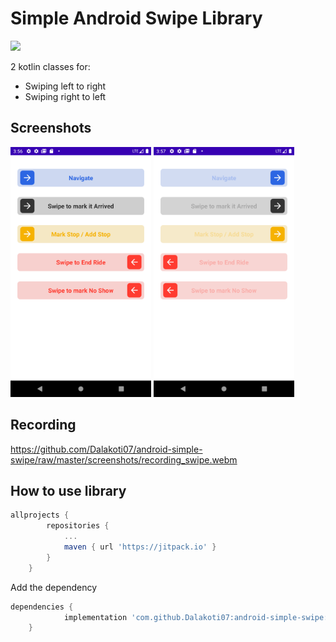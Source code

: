 # Simple Android Swipe Library

[![](https://jitpack.io/v/Dalakoti07/android-simple-swipe.svg)](https://jitpack.io/#Dalakoti07/android-simple-swipe)

2 kotlin classes for:
- Swiping left to right 
- Swiping right to left

## Screenshots
<div style="display:flex | space-evenly;" >
    <img src="/screenshots/Screenshot_20230722_155636.png" height="400px" />
    <img src="/screenshots/Screenshot_20230722_155710.png" height="400px" />
</div>

## Recording
https://github.com/Dalakoti07/android-simple-swipe/raw/master/screenshots/recording_swipe.webm

## How to use library

```gradle
allprojects {
		repositories {
			...
			maven { url 'https://jitpack.io' }
		}
	}
```

Add the dependency
```gradle
dependencies {
	        implementation 'com.github.Dalakoti07:android-simple-swipe:Tag'
	}
```
